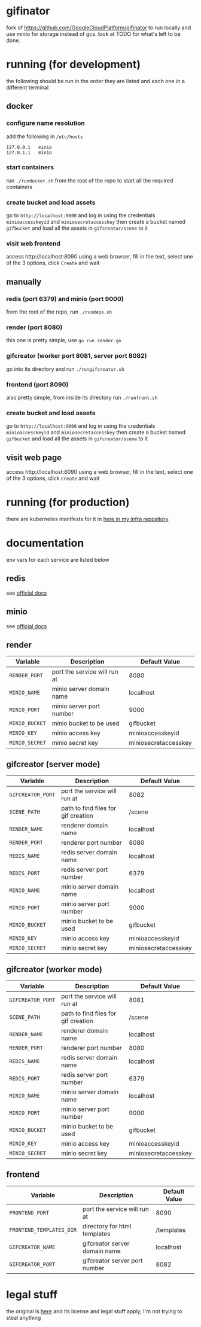 # gifinator

fork of https://github.com/GoogleCloudPlatform/gifinator to run locally and use minio for storage instead of gcs.
look at TODO for what's left to be done.

# running (for development)
the following should be run in the order they are listed and each one in a different terminal

## docker
### configure name resolution
add the following in `/etc/hosts`
```
127.0.0.1   minio
127.0.1.1   minio
```

### start containers
run `./rundocker.sh` from the root of the repo to start all the required containers

### create bucket and load assets
go to `http://localhost:9000` and log in using the credentials `minioaccesskeyid` and `miniosecretaccesskey` then create a bucket named `gifbucket` and load all the assets in `gifcreator/scene` to it

### visit web frontend
access http://localhost:8090 using a web browser, fill in the text, select one of the 3 options, click `Create` and wait

## manually
### redis (port 6379) and minio (port 9000)
from the root of the repo, run `./rundeps.sh`

### render (port 8080)
this one is pretty simple, use `go run render.go`

### gifcreator (worker port 8081, server port 8082)
go into its directory and run `./rungifcreator.sh`

### frontend (port 8090)
also pretty simple, from inside its directory run `./runfront.sh`

### create bucket and load assets
go to `http://localhost:9000` and log in using the credentials `minioaccesskeyid` and `miniosecretaccesskey` then create a bucket named `gifbucket` and load all the assets in `gifcreator/scene` to it

## visit web page
access http://localhost:8090 using a web browser, fill in the text, select one of the 3 options, click `Create` and wait

# running (for production)
there are kubernetes manifests for it in [here in my infra repository](https://gitlab.com/insanitywholesale/infra/-/tree/master/kube/manifests/gifinator)

# documentation
env vars for each service are listed below
## redis
see [official docs](https://github.com/librenms/docker/blob/263c47e895850e6c7a4cafedd73fadd43b870711/doc/docker/environment-variables.md)
## minio
see [official docs](https://github.com/minio/minio/tree/9171d6ef651a852b48f39f828c3d01e30fbf4e9c/docs/config)
## render
| Variable       | Description                  | Default Value        |
|----------------|------------------------------|----------------------|
| `RENDER_PORT`  | port the service will run at | 8080                 |
| `MINIO_NAME`   | minio server domain name     | localhost            |
| `MINIO_PORT`   | minio server port number     | 9000                 |
| `MINIO_BUCKET` | minio bucket to be used      | gifbucket            |
| `MINIO_KEY`    | minio access key             | minioaccesskeyid     |
| `MINIO_SECRET` | minio secret key             | miniosecretaccesskey |
## gifcreator (server mode)
| Variable          | Description                         | Default Value        |
|-------------------|-------------------------------------|----------------------|
| `GIFCREATOR_PORT` | port the service will run at        | 8082                 |
| `SCENE_PATH`      | path to find files for gif creation | /scene               |
| `RENDER_NAME`     | renderer domain name                | localhost            |
| `RENDER_PORT`     | renderer port number                | 8080                 |
| `REDIS_NAME`      | redis server domain name            | localhost            |
| `REDIS_PORT`      | redis server port number            | 6379                 |
| `MINIO_NAME`      | minio server domain name            | localhost            |
| `MINIO_PORT`      | minio server port number            | 9000                 |
| `MINIO_BUCKET`    | minio bucket to be used             | gifbucket            |
| `MINIO_KEY`       | minio access key                    | minioaccesskeyid     |
| `MINIO_SECRET`    | minio secret key                    | miniosecretaccesskey |
## gifcreator (worker mode)
| Variable          | Description                         | Default Value        |
|-------------------|-------------------------------------|----------------------|
| `GIFCREATOR_PORT` | port the service will run at        | 8081                 |
| `SCENE_PATH`      | path to find files for gif creation | /scene               |
| `RENDER_NAME`     | renderer domain name                | localhost            |
| `RENDER_PORT`     | renderer port number                | 8080                 |
| `REDIS_NAME`      | redis server domain name            | localhost            |
| `REDIS_PORT`      | redis server port number            | 6379                 |
| `MINIO_NAME`      | minio server domain name            | localhost            |
| `MINIO_PORT`      | minio server port number            | 9000                 |
| `MINIO_BUCKET`    | minio bucket to be used             | gifbucket            |
| `MINIO_KEY`       | minio access key                    | minioaccesskeyid     |
| `MINIO_SECRET`    | minio secret key                    | miniosecretaccesskey |
## frontend
| Variable                 | Description                   | Default Value
|--------------------------|-------------------------------|--------------------
| `FRONTEND_PORT`          | port the service will run at  | 8090
| `FRONTEND_TEMPLATES_DIR` | directory for html templates  | /templates
| `GIFCREATOR_NAME`        | gifcreator server domain name | localhost
| `GIFCREATOR_PORT`        | gifcreator server port number | 8082

# legal stuff
the original is [here](https://github.com/GoogleCloudPlatform/gifinator) and its license and legal stuff apply, I'm not trying to steal anything
